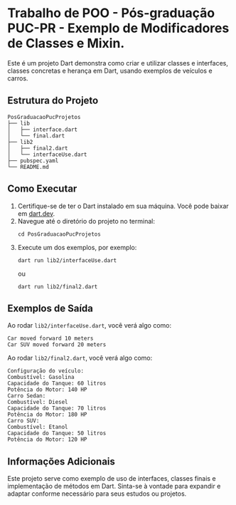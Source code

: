 # Trabalho de POO - Pós-graduação PUC-PR - Exemplo de Modificadores de Classes e Mixin.

Este é um projeto Dart demonstra como criar e utilizar classes e interfaces, classes concretas e herança em Dart, usando exemplos de veículos e carros.

## Estrutura do Projeto

```
PosGraduacaoPucProjetos
├── lib
│   ├── interface.dart
│   └── final.dart
├── lib2
│   ├── final2.dart
│   └── interfaceUse.dart
├── pubspec.yaml
└── README.md
```

## Como Executar

1. Certifique-se de ter o Dart instalado em sua máquina. Você pode baixar em [dart.dev](https://dart.dev/get-dart).
2. Navegue até o diretório do projeto no terminal:
   ```
   cd PosGraduacaoPucProjetos
   ```
3. Execute um dos exemplos, por exemplo:
   ```
   dart run lib2/interfaceUse.dart
   ```
   ou
   ```
   dart run lib2/final2.dart
   ```

## Exemplos de Saída

Ao rodar `lib2/interfaceUse.dart`, você verá algo como:

```
Car moved forward 10 meters
Car SUV moved forward 20 meters
```

Ao rodar `lib2/final2.dart`, você verá algo como:

```
Configuração do veículo:
Combustível: Gasolina
Capacidade do Tanque: 60 litros
Potência do Motor: 140 HP
Carro Sedan:
Combustível: Diesel
Capacidade do Tanque: 70 litros
Potência do Motor: 180 HP
Carro SUV:
Combustível: Etanol
Capacidade do Tanque: 50 litros
Potência do Motor: 120 HP
```

## Informações Adicionais

Este projeto serve como exemplo de uso de interfaces, classes finais e implementação de métodos em Dart. Sinta-se à vontade para expandir e adaptar conforme necessário para seus estudos ou projetos.